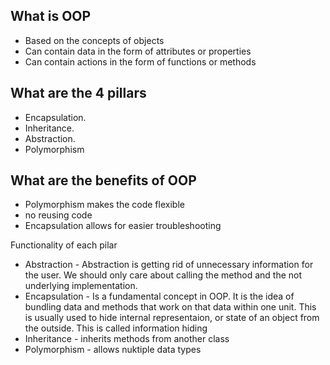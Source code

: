 ## What is OOP
- Based on the concepts of objects
- Can contain data in the form of attributes or properties
- Can contain actions in the form of functions or methods
## What are the 4 pillars
- Encapsulation.
- Inheritance.
- Abstraction.
- Polymorphism

## What are the benefits of OOP
- Polymorphism makes the code flexible
- no reusing code
- Encapsulation allows for easier troubleshooting

Functionality of each pilar
- Abstraction - Abstraction is getting rid of unnecessary information for the user. We should only care about calling the method and the not underlying implementation.
- Encapsulation - Is a fundamental concept in OOP. It is the idea of bundling data and methods that work on that data within one unit. This is usually used to hide internal representaion, or state of an object from the outside. This is called information hiding
- Inheritance - inherits methods from another class
- Polymorphism - allows nuktiple data types